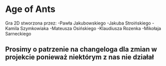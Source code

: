 # Age of Ants
Gra 2D stworzona przez: 
-Pawła Jakubowskiego
-Jakuba Stroińskiego
-Kamila Szymkowiaka
-Mateusza Osińskiego
-Klaudiusza Rozenka
-Mikołaja Sarneckiego

<h2>Prosimy o patrzenie na changeloga dla zmian w projekcie ponieważ niektórym z nas nie działał</h2>
